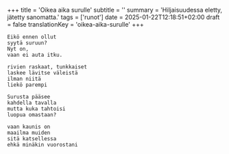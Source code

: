 +++
title = 'Oikea aika surulle'
subtitle = ''
summary = 'Hiljaisuudessa eletty, jätetty sanomatta.'
tags = ['runot']
date = 2025-01-22T12:18:51+02:00
draft = false
translationKey = 'oikea-aika-surulle'
+++

```
Eikö ennen ollut
syytä suruun?
Nyt on,
vaan ei auta itku.

rivien raskaat, tunkkaiset
laskee lävitse väleistä
ilman niitä
liekö parempi

Surusta pääsee
kahdella tavalla
mutta kuka tahtoisi
luopua omastaan?

vaan kaunis on 
maailma muiden
sitä katsellessa
ehkä minäkin vuorostani



```